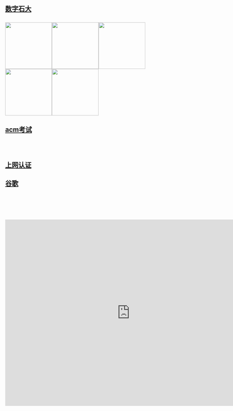 <!doctype html>
<html>
<head>
<meta http-equiv="Content-Type" content="text/html; charset=utf-8" />
<title>BSKING</title>
<meta charset="gb2312">
<meta charset="iso-8859-1" />
<style>
iframe{
 width:800px;
 height:600px;
 border:none;
 }
 </style>
 <meta http-equiv="refresh" content="10" />
</head>

<body>
<h2><a href="http://cas.upc.edu.cn/cas/login" target="_blank">数字石大</a></h2>
<h2><a href="http://icpc.upc.edu.cn/loginpage.php" target="_blank"><img src="http://m.qpic.cn/psc?/V12UAMRI2mMdfh/F1H7YF3BXM1Q*sygiHZL4S5l74eI3sL0RWx1qB.JbKB0K9V11Mr0mjpGUWcBdf51Zc8iX8ybmDbr8mK5LTcGPq4OQXIqI3P2O0VsEfaVMhk!/b&bo=hABwAAAAAAARF9Q!&rf=viewer_4" width="150"></a><a href="http://ibc.computer.upc.edu.cn/" target="_blank"><img src="http://m.qpic.cn/psc?/V12UAMRI2mMdfh/F1H7YF3BXM1Q*sygiHZL4RA8IPiDOUkALGVX.HUdft5RTMpIQUh.NWS5lgjpS.08No.hGacSnoUOceJUs.2nYIsAGE7XjQTMdoGqXxchAbk!/a&bo=iACFAAAAAAADFz8!&rf=viewer_0&t=5" width="150"></a><a href="http://www.zhihuishu.com"  target="_blank"><img src="http://m.qpic.cn/psc?/V12UAMRI3v0HBr/F1H7YF3BXM1Q*sygiHZL4dvwkWd8qqHePjaxFRuYcwVpoZVzUAjc5FE9tjw1CS.FlGy4zk99YGtlGnCD.iEcfvCyy2RWGl1tG2FvVm*ASpY!/b&bo=kQCQAAAAAAADFzM!&rf=viewer_4" width="150" ></a><a href="http://www.baidu.com" target="_blank"><img src="http://m.qpic.cn/psc?/V12UAMRI3v0HBr/F1H7YF3BXM1Q*sygiHZL4c67EsmdddL1V81mH8fYILM3GtBHLEjLvIC21ebLzCSoHC35zIzP8HX.auX39*XZ4afbqMeC8uLvoX5qMQiVDbc!/b&bo=ggB*AAAAAAADB98!&rf=viewer_4" width="150"></a><a href="http://www.4399.com/flash/203517_4.htm" target="_blank"><img src="http://m.qpic.cn/psc?/V12UAMRI2mMdfh/F1H7YF3BXM1Q*sygiHZL4TpkVFAfLY9hXVrwTmNHkbTvJ54dCSlYTsGo9Gta.GbN7ytSslDfTlSl3X*7j20*B*XeNLV62O2qHE7.LpoeakQ!/b&bo=zgHQAQAAAAADNww!&rf=viewer_4" width="150"></a></h2>
<h2><a href="http://121.251.254.214/cpp/loginpage.php" target="_blank">acm考试</a></h2>
<h2>&nbsp;</h2>



<h2><a href="http://www.gstatic.com/generate_204" target="_blank">上网认证</a></h2>
<p><!--<map name="Map">
    <area shape="rect" coords="1,7,130,126" href="#http://www.baidu.com" target="_blank">
  </map>--><!--<map name="Map2">
    <area shape="rect" coords="1,-3,67,63" href="#">
    <area shape="rect" coords="368,314,959,826" href="#https://www.zhihuishu.com/" target="_blank">
  </map>-->
<p>
<h2><a href="google.com.hk" target="_blank">谷歌</a></h2>
<h2>&nbsp;</h2>
<p>&nbsp;</p>
<iframe src="http://www.baidu.com"></iframe>
<p>&nbsp;</p>
<p>&nbsp;</p>
<p>&nbsp;</p>
<p>&nbsp;</p>
<p>&nbsp;</p>
<p>&nbsp;</p>
<p>&nbsp;</p>
<p>&nbsp;</p>
<p>&nbsp;</p>
<p>&nbsp;</p>
</body>
</html>

